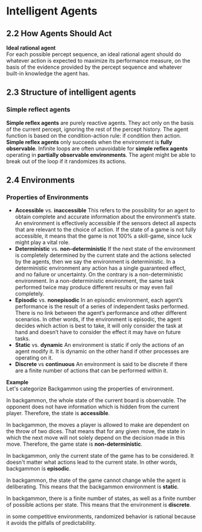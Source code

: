 # Intelligent Agents

## 2.2 How Agents Should Act

**Ideal rational agent**\
For each possible percept sequence, an ideal rational agent should do whatever action is expected to maximize its performance measure, on the basis of the evidence provided by the percept sequence and whatever built-in knowledge the agent has.

## 2.3 Structure of intelligent agents

### Simple reflect agents
**Simple reflex agents** are purely reactive agents. They act only on the basis of the current percept, ignoring the rest of the percept history. The agent function is based on the condition-action rule: if condition then action. **Simple reflex agents** only succeeds when the environment is **fully observable**. Infinite loops are often unavoidable for **simple reflex agents** operating in **partially observable environments**. The agent might be able to break out of the loop if it randomizes its actions.

## 2.4 Environments

### Properties of Environments

- **Accessible** vs. **inaccessible** This refers to the possibility for an agent to obtain complete and accurate information about the environment’s state. An environment is effectively accessible if the sensors detect all aspects that are relevant to the choice of action. If the state of a game is not fully accessible, it means that the game is not 100% a skill-game, since luck might play a vital role.
- **Deterministic** vs. **non-deterministic** If the next state of the environment is completely determined by the current state and the actions selected by the agents, then we say the environment is deterministic. In a deterministic environment any action has a single guaranteed effect, and no failure or uncertainty. On the contrary is a non-deterministic environment. In a non-deterministic environment, the same task performed twice may produce different results or may even fail completely.
- **Episodic** vs. **nonepisodic** In an episodic environment, each agent’s performance is the result of a series of independent tasks performed. There is no link between the agent’s performance and other different scenarios. In other words, if the environment is episodic, the agent decides which action is best to take, it will only consider the task at hand and doesn’t have to consider the effect it may have on future tasks. 
- **Static** vs. **dynamic** An environment is static if only the actions of an agent modify it. It is dynamic on the other hand if other processes are operating on it.
- **Discrete** vs **continuous** An environment is said to be discrete if there are a finite number of actions that can be performed within it.

**Example**\
Let's categorize Backgammon using the properties of environment.


In backgammon, the whole state of the current board is observable. The opponent does not have information which is hidden from the current player. Therefore, the state is **accessible**.

In backgammon, the moves a player is allowed to make are dependent on the throw of two dices. That means that for any given move, the state in which the next move will not solely depend on the decision made in this move. Therefore, the game state is **non-deterministic**.

In backgammon, only the current state of the game has to be considered. It doesn't matter what actions lead to the current state. In other words, backgammon is **episodic**.

In backgammon, the state of the game cannot change while the agent is deliberating. This means that the backgammon environment is **static**.

In backgammon, there is a finite number of states, as well as a finite number of possible actions per state. This means that the environment is **discrete**.


in some competitive environments, randomized behavior is rational because
it avoids the pitfalls of predictability.